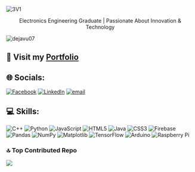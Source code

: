 
![3V1](https://github.com/user-attachments/assets/a824dafc-3f7f-494d-8e6a-c00add3a4a39)


<p align="center"> Electronics Engineering Graduate | Passionate About Innovation & Technology </p>

<p align="left"> <img src="https://komarev.com/ghpvc/?username=dejavu07&label=Profile%20views&color=0e75b6&style=flat" alt="dejavu07" /> </p>

## 💼 Visit my <a href="https://jdaportfolio.tiiny.site/">Portfolio</a>




<link rel="stylesheet" href="https://cdnjs.cloudflare.com/ajax/libs/font-awesome/6.7.2/css/all.min.css" integrity="sha512-Evv84Mr4kqVGRNSgIGL/F/aIDqQb7xQ2vcrdIwxfjThSH8CSR7PBEakCr51Ck+w+/U6swU2Im1vVX0SVk9ABhg==" crossorigin="anonymous" referrerpolicy="no-referrer"/>


## 🌐 Socials:
[![Facebook](https://img.shields.io/badge/Facebook-%231877F2.svg?logo=Facebook&logoColor=white)](https://facebook.com/dalisay.03) [![LinkedIn](https://img.shields.io/badge/LinkedIn-%230077B5.svg?logo=linkedin&logoColor=white)](https://linkedin.com/in/jestianalcasabas) [![email](https://img.shields.io/badge/Email-D14836?logo=gmail&logoColor=white)](mailto:jestianalcasabas@gmail.com) 

## 💻 Skills:
![C++](https://img.shields.io/badge/c++-%2300599C.svg?style=for-the-badge&logo=c%2B%2B&logoColor=white) ![Python](https://img.shields.io/badge/python-3670A0?style=for-the-badge&logo=python&logoColor=ffdd54) ![JavaScript](https://img.shields.io/badge/javascript-%23323330.svg?style=for-the-badge&logo=javascript&logoColor=%23F7DF1E) ![HTML5](https://img.shields.io/badge/html5-%23E34F26.svg?style=for-the-badge&logo=html5&logoColor=white) ![Java](https://img.shields.io/badge/java-%23ED8B00.svg?style=for-the-badge&logo=openjdk&logoColor=white) ![CSS3](https://img.shields.io/badge/css3-%231572B6.svg?style=for-the-badge&logo=css3&logoColor=white) ![Firebase](https://img.shields.io/badge/firebase-%23039BE5.svg?style=for-the-badge&logo=firebase) ![Pandas](https://img.shields.io/badge/pandas-%23150458.svg?style=for-the-badge&logo=pandas&logoColor=white) ![NumPy](https://img.shields.io/badge/numpy-%23013243.svg?style=for-the-badge&logo=numpy&logoColor=white) ![Matplotlib](https://img.shields.io/badge/Matplotlib-%23ffffff.svg?style=for-the-badge&logo=Matplotlib&logoColor=black) ![TensorFlow](https://img.shields.io/badge/TensorFlow-%23FF6F00.svg?style=for-the-badge&logo=TensorFlow&logoColor=white) ![Arduino](https://img.shields.io/badge/-Arduino-00979D?style=for-the-badge&logo=Arduino&logoColor=white) ![Raspberry Pi](https://img.shields.io/badge/-Raspberry_Pi-C51A4A?style=for-the-badge&logo=Raspberry-Pi)

### 🔝 Top Contributed Repo
![](https://github-contributor-stats.vercel.app/api?username=dejavu07&limit=5&theme=gotham&combine_all_yearly_contributions=true)

<!-- Proudly created with GPRM ( https://gprm.itsvg.in ) -->
